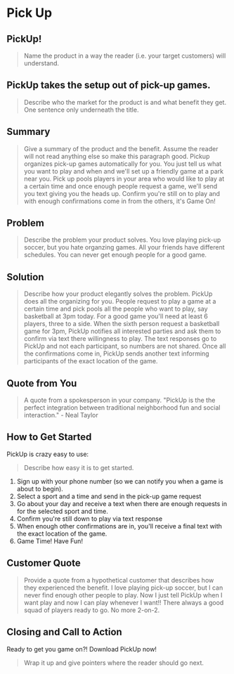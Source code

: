 # Pick Up #

<!-- 
> This material was originally posted [here](http://www.quora.com/What-is-Amazons-approach-to-product-development-and-product-management). It is reproduced here for posterities sake.

There is an approach called "working backwards" that is widely used at Amazon. They work backwards from the customer, rather than starting with an idea for a product and trying to bolt customers onto it. While working backwards can be applied to any specific product decision, using this approach is especially important when developing new products or features.

For new initiatives a product manager typically starts by writing an internal press release announcing the finished product. The target audience for the press release is the new/updated product's customers, which can be retail customers or internal users of a tool or technology. Internal press releases are centered around the customer problem, how current solutions (internal or external) fail, and how the new product will blow away existing solutions.

If the benefits listed don't sound very interesting or exciting to customers, then perhaps they're not (and shouldn't be built). Instead, the product manager should keep iterating on the press release until they've come up with benefits that actually sound like benefits. Iterating on a press release is a lot less expensive than iterating on the product itself (and quicker!).

If the press release is more than a page and a half, it is probably too long. Keep it simple. 3-4 sentences for most paragraphs. Cut out the fat. Don't make it into a spec. You can accompany the press release with a FAQ that answers all of the other business or execution questions so the press release can stay focused on what the customer gets. My rule of thumb is that if the press release is hard to write, then the product is probably going to suck. Keep working at it until the outline for each paragraph flows. 

Oh, and I also like to write press-releases in what I call "Oprah-speak" for mainstream consumer products. Imagine you're sitting on Oprah's couch and have just explained the product to her, and then you listen as she explains it to her audience. That's "Oprah-speak", not "Geek-speak".

Once the project moves into development, the press release can be used as a touchstone; a guiding light. The product team can ask themselves, "Are we building what is in the press release?" If they find they're spending time building things that aren't in the press release (overbuilding), they need to ask themselves why. This keeps product development focused on achieving the customer benefits and not building extraneous stuff that takes longer to build, takes resources to maintain, and doesn't provide real customer benefit (at least not enough to warrant inclusion in the press release).
 -->
 
## PickUp! ##
  > Name the product in a way the reader (i.e. your target customers) will understand.

## PickUp takes the setup out of pick-up games. ##
  > Describe who the market for the product is and what benefit they get. One sentence only underneath the title.

## Summary ##
  > Give a summary of the product and the benefit. Assume the reader will not read anything else so make this paragraph good.
Pickup organizes pick-up games automatically for you. You just tell us what you want to play and when and we'll set up a friendly game at a park near you.
Pick up pools players in your area who would like to play at a certain time and once enough people request a game, we'll send you text giving you the heads up.
Confirm you're still on to play and with enough confirmations come in from the others, it's Game On!


## Problem ##
  > Describe the problem your product solves.
  You love playing pick-up soccer, but you hate organzing games. All your friends have different schedules. You can never get enough people for a good game.

## Solution ##
  > Describe how your product elegantly solves the problem.
  PickUp does all the organizing for you. People request to play a game at a certain time and pick pools all the people who want to play, say basketball at 3pm today. For a good game you'll need at least 6 players, three to a side. When the sixth person request a basketball game for 3pm, PickUp notifies all interested parties and ask them to confirm via text there willingness to play. The text responses go to PickUp and not each participant, so numbers are not shared. Once all the confirmations come in, PickUp sends another text informing participants of the exact location of the game. 

## Quote from You ##
  > A quote from a spokesperson in your company.
  "PickUp is the the perfect integration between traditional neighborhood fun and social interaction." - Neal Taylor

## How to Get Started ##
PickUp is crazy easy to use:
  > Describe how easy it is to get started.
1. Sign up with your phone number (so we can notify you when a game is about to begin).
2. Select a sport and a time and send in the pick-up game request
3. Go about your day and receive a text when there are enough requests in for the selected sport and time.
4. Confirm you're still down to play via text response
5. When enough other confirmations are in, you'll receive a final text with the exact location of the game.
6. Game Time! Have Fun!

## Customer Quote ##
  > Provide a quote from a hypothetical customer that describes how they experienced the benefit.
  I love playing pick-up soccer, but I can never find enough other people to play. Now I just tell PickUp when I want play and now I can play whenever I want!!
  There always a good squad of players ready to go. No more 2-on-2.

## Closing and Call to Action ##
Ready to get you game on?! 
Download PickUp now!
  > Wrap it up and give pointers where the reader should go next.
